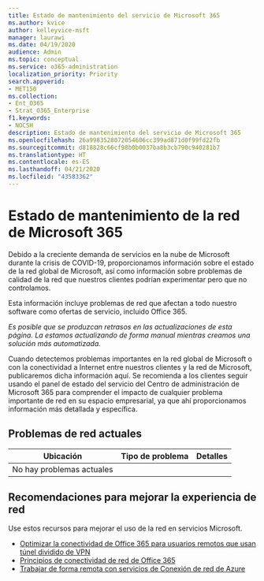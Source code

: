 ```yaml
---
title: Estado de mantenimiento del servicio de Microsoft 365
ms.author: kvice
author: kelleyvice-msft
manager: laurawi
ms.date: 04/19/2020
audience: Admin
ms.topic: conceptual
ms.service: o365-administration
localization_priority: Priority
search.appverid:
- MET150
ms.collection:
- Ent_O365
- Strat_O365_Enterprise
f1.keywords:
- NOCSH
description: Estado de mantenimiento del servicio de Microsoft 365
ms.openlocfilehash: 26a9983528072054606cc399ad871d0f99fd22fb
ms.sourcegitcommit: d818828c66cf98b0b0037ba8b3cb790c940281b7
ms.translationtype: HT
ms.contentlocale: es-ES
ms.lasthandoff: 04/21/2020
ms.locfileid: "43583362"
---
```

# <a name="microsoft-365-network-health-status"></a>Estado de mantenimiento de la red de Microsoft 365

Debido a la creciente demanda de servicios en la nube de Microsoft durante la crisis de COVID-19, proporcionamos información sobre el estado de la red global de Microsoft, así como información sobre problemas de calidad de la red que nuestros clientes podrían experimentar pero que no controlamos.

Esta información incluye problemas de red que afectan a todo nuestro software como ofertas de servicio, incluido Office 365.

_Es posible que se produzcan retrasos en las actualizaciones de esta página. La estamos actualizando de forma manual mientras creamos una solución más automatizada._

Cuando detectemos problemas importantes en la red global de Microsoft o con la conectividad a Internet entre nuestros clientes y la red de Microsoft, publicaremos dicha información aquí. Se recomienda a los clientes seguir usando el panel de estado del servicio del Centro de administración de Microsoft 365 para comprender el impacto de cualquier problema importante de red en su espacio empresarial, ya que ahí proporcionamos información más detallada y específica.

## <a name="current-network-issues"></a>Problemas de red actuales

| Ubicación | Tipo de problema | Detalles |
| --- | --- | --- |
| No hay problemas actuales | | |

## <a name="recommendations-to-improve-network-experience"></a>Recomendaciones para mejorar la experiencia de red

Use estos recursos para mejorar el uso de la red en servicios Microsoft.

- [Optimizar la conectividad de Office 365 para usuarios remotos que usan túnel dividido de VPN](https://docs.microsoft.com/office365/enterprise/office-365-vpn-split-tunnel)
- [Principios de conectividad de red de Office 365](https://aka.ms/pnc)
- [Trabajar de forma remota con servicios de Conexión de red de Azure](https://docs.microsoft.com/azure/networking/working-remotely-support)
